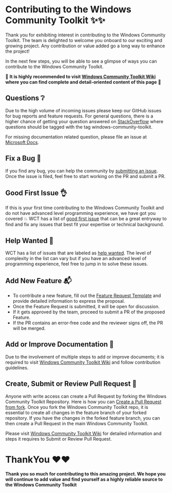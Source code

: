 # Contributing to the Windows Community Toolkit :sparkles::sparkles:

Thank you for exhibiting interest in contributing to the Windows Community Toolkit. The team is delighted to welcome you onboard to our exciting and growing project. Any contribution or value added go a long way to enhance the project!

In the next few steps, you will be able to see a glimpse of ways you can contribute to the Windows Community Toolkit.

:rotating_light: **It is highly recommended to visit [Windows Community Toolkit Wiki](https://aka.ms/wct/wiki) where you can find complete and detail-oriented content of this page** :rotating_light:

## <a name="question"></a> Questions :grey_question:

Due to the high volume of incoming issues please keep our GitHub issues for bug reports and feature requests. For general questions, there is a higher chance of getting your question answered on [StackOverflow](https://stackoverflow.com/questions/tagged/windows-community-toolkit) where questions should be tagged with the tag windows-community-toolkit.

For missing documentation related question, please file an issue at [Microsoft Docs](https://github.com/MicrosoftDocs/WindowsCommunityToolkitDocs/issues/new).

## <a name="bug"></a> Fix a Bug :bug:

If you find any bug, you can help the community by [submitting an issue](https://github.com/windows-toolkit/WindowsCommunityToolkit/issues/new?assignees=&labels=bug+%3Abug%3A&template=bug_report.md&title=). Once the issue is filed, feel free to start working on the PR and submit a PR.

## <a name="issue"></a>Good First Issue :ok_hand:

If this is your first time contributing to the Windows Community Toolkit and do not have advanced level programming experience, we have got you covered :boom: WCT has a list of [good first issue](https://github.com/windows-toolkit/WindowsCommunityToolkit/labels/good%20first%20issue%20%3Aok_hand%3A) that can be a great entryway to find and fix any issues that best fit your expertise or technical background.

## <a name="help"></a>Help Wanted :raising_hand:

WCT has a list of issues that are labeled as [help wanted](https://github.com/windows-toolkit/WindowsCommunityToolkit/labels/help%20wanted%20%3Araising_hand%3A). The level of complexity in the list can vary but if you have an advanced level of programming experience, feel free to jump in to solve these issues.

## <a name="feature"></a>Add New Feature :mailbox_with_mail:

* To contribute a new feature, fill out the [Feature Request Template](https://github.com/windows-toolkit/WindowsCommunityToolkit/issues/new?assignees=&labels=feature+request+%3Amailbox_with_mail%3A&template=feature_request.md&title=%5BFeature%5D) and provide detailed information to express the proposal.
* Once the Feature Request is submitted, it will be open for discussion.
* If it gets approved by the team, proceed to submit a PR of the proposed Feature.
* If the PR contains an error-free code and the reviewer signs off, the PR will be merged.

## <a name="docs"></a> Add or Improve Documentation :page_with_curl:

Due to the involvement of multiple steps to add or improve documents; it is required to visit [Windows Community Toolkit Wiki](https://aka.ms/wct/wiki) and follow contribution guidelines.

## <a name="pr"></a>Create, Submit or Review Pull Request :rocket:

Anyone with write access can create a Pull Request by forking the Windows Community Toolkit Repository. Here is how you can [Create a Pull Request from fork](https://help.github.com/en/github/collaborating-with-issues-and-pull-requests/creating-a-pull-request-from-a-fork). Once you fork the Windows Community Toolkit repo, it is essential to create all changes in the feature branch of your forked repository. If you have the changes in the forked feature branch, you can then create a Pull Request in the main Windows Community Toolkit.

Please visit [Windows Community Toolkit Wiki](https://aka.ms/wct/wiki) for detailed information and steps it requires to Submit or Review Pull Request.

# ThankYou :heart::heart:

**Thank you so much for contributing to this amazing project. We hope you will continue to add value and find yourself as a highly reliable source to the Windows Community Toolkit**
